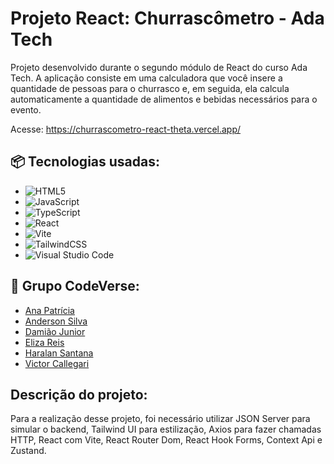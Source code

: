 # Projeto React: Churrascômetro - Ada Tech

Projeto desenvolvido durante o segundo módulo de React do curso Ada Tech. A aplicação consiste em uma calculadora que você insere a quantidade de pessoas para o churrasco e, em seguida, ela calcula automaticamente a quantidade de alimentos e bebidas necessários para o evento.

Acesse: https://churrascometro-react-theta.vercel.app/

## 📦 Tecnologias usadas:

* ![HTML5](https://img.shields.io/badge/html5-%23E34F26.svg?style=for-the-badge&logo=html5&logoColor=white)
* ![JavaScript](https://img.shields.io/badge/javascript-%23323330.svg?style=for-the-badge&logo=javascript&logoColor=%23F7DF1E)
* ![TypeScript](https://img.shields.io/badge/typescript-%23007ACC.svg?style=for-the-badge&logo=typescript&logoColor=white)
* ![React](https://img.shields.io/badge/react-%2320232a.svg?style=for-the-badge&logo=react&logoColor=%2361DAFB)
* ![Vite](https://img.shields.io/badge/vite-%23646CFF.svg?style=for-the-badge&logo=vite&logoColor=white)
* ![TailwindCSS](https://img.shields.io/badge/tailwindcss-%2338B2AC.svg?style=for-the-badge&logo=tailwind-css&logoColor=white)
* ![Visual Studio Code](https://img.shields.io/badge/Visual%20Studio%20Code-0078d7.svg?style=for-the-badge&logo=visual-studio-code&logoColor=white)

## 👷 Grupo CodeVerse:

- <a href='https://github.com/ananeres'>Ana Patrícia</a>
- <a href='https://github.com/AndersonS7'>Anderson Silva</a>
- <a href='https://github.com/juninho-Oliveira'>Damião Junior</a>
- <a href='https://github.com/elizacso'>Eliza Reis</a>
- <a href='https://github.com/HaralanS'>Haralan Santana</a>
- <a href='https://github.com/VictorCallegari'>Victor Callegari</a>

## Descrição do projeto: 
 
 Para a realização desse projeto, foi necessário utilizar JSON Server para simular o backend, Tailwind UI para estilização, Axios para fazer chamadas HTTP, React com Vite, React Router Dom, React Hook Forms, Context Api e Zustand.
